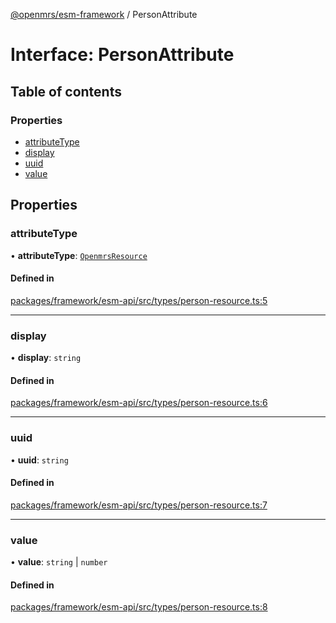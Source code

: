 [@openmrs/esm-framework](../API.md) / PersonAttribute

# Interface: PersonAttribute

## Table of contents

### Properties

- [attributeType](PersonAttribute.md#attributetype)
- [display](PersonAttribute.md#display)
- [uuid](PersonAttribute.md#uuid)
- [value](PersonAttribute.md#value)

## Properties

### attributeType

• **attributeType**: [`OpenmrsResource`](OpenmrsResource.md)

#### Defined in

[packages/framework/esm-api/src/types/person-resource.ts:5](https://github.com/openmrs/openmrs-esm-core/blob/main/packages/framework/esm-api/src/types/person-resource.ts#L5)

___

### display

• **display**: `string`

#### Defined in

[packages/framework/esm-api/src/types/person-resource.ts:6](https://github.com/openmrs/openmrs-esm-core/blob/main/packages/framework/esm-api/src/types/person-resource.ts#L6)

___

### uuid

• **uuid**: `string`

#### Defined in

[packages/framework/esm-api/src/types/person-resource.ts:7](https://github.com/openmrs/openmrs-esm-core/blob/main/packages/framework/esm-api/src/types/person-resource.ts#L7)

___

### value

• **value**: `string` \| `number`

#### Defined in

[packages/framework/esm-api/src/types/person-resource.ts:8](https://github.com/openmrs/openmrs-esm-core/blob/main/packages/framework/esm-api/src/types/person-resource.ts#L8)

